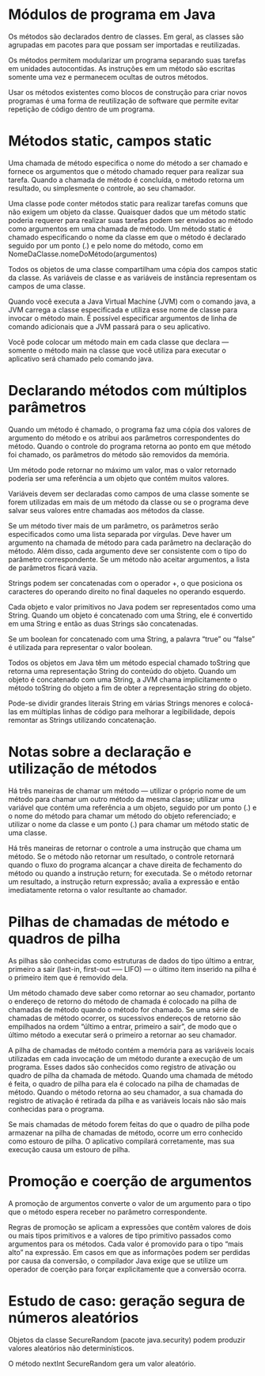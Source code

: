 # Módulos de programa em Java

Os métodos são declarados dentro de classes. Em geral, as classes são agrupadas em pacotes para que possam ser importadas e reutilizadas. 

Os métodos permitem modularizar um programa separando suas tarefas em unidades autocontidas. As instruções em um método são escritas somente uma vez e permanecem ocultas
de outros métodos.

Usar os métodos existentes como blocos de construção para criar novos programas é uma forma de reutilização de software que permite evitar repetição de código dentro de 
um programa.

# Métodos static, campos static

Uma chamada de método especifica o nome do método a ser chamado e fornece os argumentos que o método chamado requer para realizar sua tarefa. Quando a chamada de método 
é concluída, o método retorna um resultado, ou simplesmente o controle, ao seu chamador.

Uma classe pode conter métodos static para realizar tarefas comuns que não exigem um objeto da classe. Quaisquer dados que um método static poderia requerer para realizar
suas tarefas podem ser enviados ao método como argumentos em uma chamada de método. Um método static é chamado especificando o nome da classe em que o método é 
declarado seguido por um ponto (.) e pelo nome do método, como em NomeDaClasse.nomeDoMétodo(argumentos)

Todos os objetos de uma classe compartilham uma cópia dos campos static da classe. As variáveis de classe e as variáveis de instância representam os campos de uma classe.

Quando você executa a Java Virtual Machine (JVM) com o comando java, a JVM carrega a classe especificada e utiliza esse nome de classe para invocar o método main. 
É possível especificar argumentos de linha de comando adicionais que a JVM passará para o seu aplicativo.

Você pode colocar um método main em cada classe que declara — somente o método main na classe que você utiliza para executar o aplicativo
será chamado pelo comando java.

# Declarando métodos com múltiplos parâmetros

Quando um método é chamado, o programa faz uma cópia dos valores de argumento do método e os atribui aos parâmetros correspondentes do método. Quando o controle do
programa retorna ao ponto em que método foi chamado, os parâmetros do método são removidos da memória.

Um método pode retornar no máximo um valor, mas o valor retornado poderia ser uma referência a um objeto que contém muitos valores. 

Variáveis devem ser declaradas como campos de uma classe somente se forem utilizadas em mais de um método da classe ou se o programa deve salvar seus valores entre 
chamadas aos métodos da classe.

Se um método tiver mais de um parâmetro, os parâmetros serão especificados como uma lista separada por vírgulas. Deve haver um argumento na chamada de método para 
cada parâmetro na declaração do método. Além disso, cada argumento deve ser consistente com o tipo do parâmetro correspondente. Se um método não aceitar argumentos, 
a lista de parâmetros ficará vazia.

Strings podem ser concatenadas com o operador +, o que posiciona os caracteres do operando direito no final daqueles no operando esquerdo.

Cada objeto e valor primitivos no Java podem ser representados como uma String. Quando um objeto é concatenado com uma String, ele é convertido em uma String e então 
as duas Strings são concatenadas.

Se um boolean for concatenado com uma String, a palavra “true” ou “false” é utilizada para representar o valor boolean. 

Todos os objetos em Java têm um método especial chamado toString que retorna uma representação String do conteúdo do objeto. Quando um objeto é concatenado com uma
String, a JVM chama implicitamente o método toString do objeto a fim de obter a representação string do objeto.

Pode-se dividir grandes literais String em várias Strings menores e colocá-las em múltiplas linhas de código para melhorar a legibilidade, depois remontar as Strings 
utilizando concatenação.

# Notas sobre a declaração e utilização de métodos
Há três maneiras de chamar um método — utilizar o próprio nome de um método para chamar um outro método da mesma classe; utilizar uma variável que contém uma 
referência a um objeto, seguido por um ponto (.) e o nome do método para chamar um método do objeto referenciado; e utilizar o nome da classe e um ponto (.)
para chamar um método static de uma classe.

Há três maneiras de retornar o controle a uma instrução que chama um método. Se o método não retornar um resultado, o controle retornará quando o fluxo do programa 
alcançar a chave direita de fechamento do método ou quando a instrução return; for executada. Se o método retornar um resultado, a instrução return expressão;
avalia a expressão e então imediatamente retorna o valor resultante ao chamador.

# Pilhas de chamadas de método e quadros de pilha 

As pilhas são conhecidas como estruturas de dados do tipo último a entrar, primeiro a sair (last-in, first-out –— LIFO) — o último item inserido na pilha é o 
primeiro item que é removido dela.

Um método chamado deve saber como retornar ao seu chamador, portanto o endereço de retorno do método de chamada é colocado na pilha de chamadas de método quando o 
método for chamado. Se uma série de chamadas de método ocorrer, os sucessivos endereços de retorno são empilhados na ordem “último a entrar, primeiro a sair”, de 
modo que o último método a executar será o primeiro a retornar ao seu chamador.

A pilha de chamadas de método contém a memória para as variáveis locais utilizadas em cada invocação de um método durante a execução de um programa. Esses dados são
conhecidos como registro de ativação ou quadro de pilha da chamada de método. Quando uma chamada de método é feita, o quadro de pilha para ela é colocado na pilha
de chamadas de método. Quando o método retorna ao seu chamador, a sua chamada do registro de ativação é retirada da pilha e as variáveis locais não são mais conhecidas
para o programa.

Se mais chamadas de método forem feitas do que o quadro de pilha pode armazenar na pilha de chamadas de método, ocorre um erro conhecido como estouro de pilha. 
O aplicativo compilará corretamente, mas sua execução causa um estouro de pilha.

# Promoção e coerção de argumentos 
A promoção de argumentos converte o valor de um argumento para o tipo que o método espera receber no parâmetro correspondente. 

Regras de promoção se aplicam a expressões que contêm valores de dois ou mais tipos primitivos e a valores de tipo primitivo passados como argumentos para os métodos. 
Cada valor é promovido para o tipo “mais alto” na expressão. Em casos em que as informações podem ser perdidas por causa da conversão, o compilador Java exige que se 
utilize um operador de coerção para forçar explicitamente que a conversão ocorra.

# Estudo de caso: geração segura de números aleatórios

Objetos da classe SecureRandom (pacote java.security) podem produzir valores aleatórios não determinísticos.

O método nextInt SecureRandom gera um valor aleatório.
